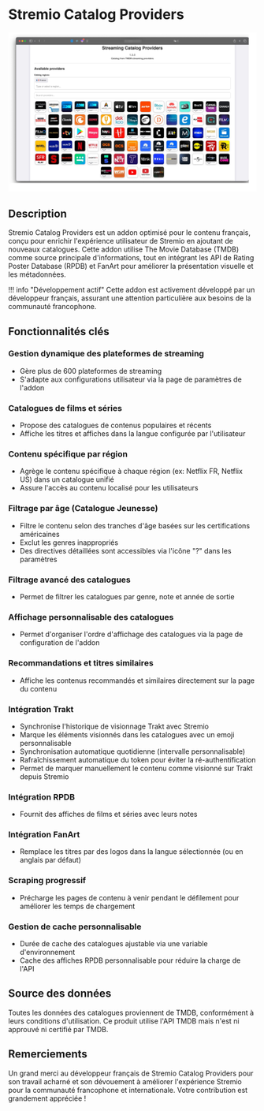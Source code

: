 # Stremio Catalog Providers

![Stremio Catalog Providers](./images/image-jic6p-29-09-2024.jpg)

## Description

Stremio Catalog Providers est un addon optimisé pour le contenu français, conçu pour enrichir l'expérience utilisateur de Stremio en ajoutant de nouveaux catalogues. Cette addon utilise The Movie Database (TMDB) comme source principale d'informations, tout en intégrant les API de Rating Poster Database (RPDB) et FanArt pour améliorer la présentation visuelle et les métadonnées.

!!! info "Développement actif"
    Cette addon est activement développé par un développeur français, assurant une attention particulière aux besoins de la communauté francophone.

## Fonctionnalités clés

### Gestion dynamique des plateformes de streaming
- Gère plus de 600 plateformes de streaming
- S'adapte aux configurations utilisateur via la page de paramètres de l'addon

### Catalogues de films et séries
- Propose des catalogues de contenus populaires et récents
- Affiche les titres et affiches dans la langue configurée par l'utilisateur

### Contenu spécifique par région
- Agrège le contenu spécifique à chaque région (ex: Netflix FR, Netflix US) dans un catalogue unifié
- Assure l'accès au contenu localisé pour les utilisateurs

### Filtrage par âge (Catalogue Jeunesse)
- Filtre le contenu selon des tranches d'âge basées sur les certifications américaines
- Exclut les genres inappropriés
- Des directives détaillées sont accessibles via l'icône "?" dans les paramètres

### Filtrage avancé des catalogues
- Permet de filtrer les catalogues par genre, note et année de sortie

### Affichage personnalisable des catalogues
- Permet d'organiser l'ordre d'affichage des catalogues via la page de configuration de l'addon

### Recommandations et titres similaires
- Affiche les contenus recommandés et similaires directement sur la page du contenu

### Intégration Trakt
- Synchronise l'historique de visionnage Trakt avec Stremio
- Marque les éléments visionnés dans les catalogues avec un emoji personnalisable
- Synchronisation automatique quotidienne (intervalle personnalisable)
- Rafraîchissement automatique du token pour éviter la ré-authentification
- Permet de marquer manuellement le contenu comme visionné sur Trakt depuis Stremio

### Intégration RPDB
- Fournit des affiches de films et séries avec leurs notes

### Intégration FanArt
- Remplace les titres par des logos dans la langue sélectionnée (ou en anglais par défaut)

### Scraping progressif
- Précharge les pages de contenu à venir pendant le défilement pour améliorer les temps de chargement

### Gestion de cache personnalisable
- Durée de cache des catalogues ajustable via une variable d'environnement
- Cache des affiches RPDB personnalisable pour réduire la charge de l'API

## Source des données

Toutes les données des catalogues proviennent de TMDB, conformément à leurs conditions d'utilisation. Ce produit utilise l'API TMDB mais n'est ni approuvé ni certifié par TMDB.

## Remerciements

Un grand merci au développeur français de Stremio Catalog Providers pour son travail acharné et son dévouement à améliorer l'expérience Stremio pour la communauté francophone et internationale. Votre contribution est grandement appréciée !